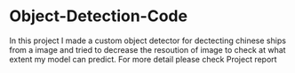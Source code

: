 # Object-Detection-Code
In this project I made a custom object detector for dectecting chinese ships from a image and tried to decrease the resoution of image to check at what extent my model can predict. For more detail please check Project report
